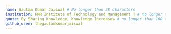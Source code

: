 ```yaml
---
name: Gautam Kumar Jaiswal # No longer than 28 characters
institution: HMR Institute of Technology and Management 🚩 # no longer than 58 characters
quote: By Sharing Knowledge, Knowledge Increases # no longer than 100 characters, avoid using quotes(") to guarantee the format remains the same.
github_user: thegautamkumarjaiswal
---
```

